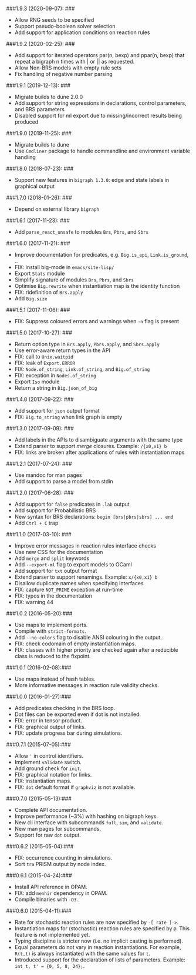 ###1.9.3 (2020-09-07): ###

* Allow RNG seeds to be specified
* Support pseudo-boolean solver selection
* Add support for application conditions on reaction rules

###1.9.2 (2020-02-25): ###

* Add support for iterated operators par(n, bexp) and ppar(n, bexp) that repeat
  a bigraph n times with | or || as requested.
* Allow Non-BRS models with empty rule sets
* Fix handling of negative number parsing

###1.9.1 (2019-12-13): ###

* Migrate builds to dune 2.0.0
* Add support for string expressions in declarations, control parameters, and
  BRS parameters
* Disabled support for ml export due to missing/incorrect results being produced

###1.9.0 (2019-11-25): ###

* Migrate builds to dune
* Use `Cmdliner` package to handle commandline and environment variable handling

###1.8.0 (2018-07-23): ###

* Support new features in `bigraph 1.3.0`: edge and state labels in graphical
  output


###1.7.0 (2018-01-26): ###

* Depend on external library `bigraph`


###1.6.1 (2017-11-23): ###

* Add `parse_react_unsafe` to modules `Brs`, `Pbrs`, and `Sbrs`


###1.6.0 (2017-11-21): ###

* Improve documentation for predicates, e.g. `Big.is_epi`, `Link.is_ground`, ..
* FIX: install big-mode in `emacs/site-lisp/`
* Export `Stats` module
* Simplify signature of modules `Brs`, `Pbrs`, and `Sbrs`
* Optimise `Big.rewrite` when instantiation map is the identity function
* FIX: ridefinition of `Brs.apply`
* Add `Big.size`


###1.5.1 (2017-11-06): ###

* FIX: Suppress coloured errors and warnings when `-n` flag is present


###1.5.0 (2017-10-27): ###

* Return option type in `Brs.apply`, `Pbrs.apply`, and `Sbrs.apply` 
* Use error-aware return types in the API
* FIX: call to `Unix.waitpid`
* FIX: leak of `Export.ERROR`
* FIX: `Node.of_string`, `Link.of_string`, and `Big.of_string`
* FIX: exception in `Nodes.of_string`
* Export `Iso` module
* Return a string in `Big.json_of_big` 


###1.4.0 (2017-09-22): ###

* Add support for `json` output format
* FIX: `Big.to_string` when link graph is empty


###1.3.0 (2017-09-09): ###

* Add labels in the APIs to disambiguate arguments with the same type
* Extend parser to support *merge* closures. Example: `/{x0,x1} b`
* FIX: links are broken after applications of rules with instantiation maps


###1.2.1 (2017-07-24): ###

* Use mandoc for man pages
* Add support to parse a model from stdin


###1.2.0 (2017-06-28): ###

* Add support for `false` predicates in `.lab` output
* Add support for Probabilistic BRS
* New syntax for BRS declarations: `begin [brs|pbrs|sbrs] ... end`
* Add `Ctrl + C` trap


###1.1.0 (2017-03-10): ###

* Improve error messages in reaction rules interface checks
* Use new CSS for the documentation
* Add `merge` and `split` keywords
* Add `--export-ml` flag to export models to OCaml
* Add support for `txt` output format
* Extend parser to support renamings. Example: `x/{x0,x1} b`
* Disallow duplicate names when specifying interfaces
* FIX: capture `NOT_PRIME` exception at run-time
* FIX: typos in the documentation
* FIX: warning 44


###1.0.2 (2016-05-20):###

* Use maps to implement ports.
* Compile with `strict-formats`.
* Add `--no-colors` flag to disable ANSI colouring in the output.
* FIX: check codomain of empty instantiation maps.
* FIX: classes with higher priority are checked again after a reducible class is
  reduced to the fixpoint.


###1.0.1 (2016-02-08):###

* Use maps instead of hash tables.
* More informative messages in reaction rule validity checks.


###1.0.0 (2016-01-27):###

* Add predicates checking in the BRS loop.
* Dot files can be exported even if dot is not installed.
* FIX: error in tensor product.
* FIX: graphical output of links.
* FIX: update progress bar during simulations.


###0.7.1 (2015-07-05):###

* Allow ``'`` in control identifiers.
* Implement `validate` switch.
* Add ground check for `init`.
* FIX: graphical notation for links.
* FIX: instantiation maps.
* FIX: `dot` default format if `graphviz` is not available.


###0.7.0 (2015-05-13):###

* Complete API documentation.
* Improve performance (~3%) with hashing on bigraph keys.
* New cli interface with subcommands `full`, `sim`, and `validate`.
* New man pages for subcommands.
* Support for raw `dot` output.


###0.6.2 (2015-05-04):###

* FIX: occurrence counting in simulations.
* Sort `tra` PRISM output by node index.


###0.6.1 (2015-04-24):###

* Install API reference in OPAM.
* FIX: add `menhir` dependency in OPAM.
* Compile binaries with `-O3`.


###0.6.0 (2015-04-11):###

*  Rate for stochastic reaction rules are now specified by ```-[ rate ]->```.
*  Instantiation maps for (stochastic) reaction rules are specified by ```@```.
   This feature is not implemented yet.
*  Typing discipline is stricter now (i.e. no implicit casting is performed).
*  Equal parameters do not vary in reaction instantiations. For example,
   ```R(t,t)``` is always instantiated with the same values for ```t```.
*  Introduced support for the declaration of lists of parameters. Example:
   ```int t, t' = {0, 5, 8, 24};```.
   
